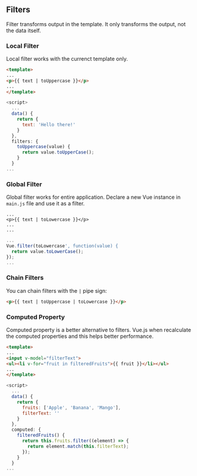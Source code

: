 ## Filters
Filter transforms output in the template. It only transforms the output, not the data itself.

### Local Filter
Local filter works with the currenct template only.
```html
<template>
...
<p>{{ text | toUppercase }}</p>
...
</template>
```
```javascript
<script>
  ...
  data() {
    return {
      text: 'Hello there!'
    }
  },
  filters: {
    toUppercase(value) {
      return value.toUpperCase();
    }
  }
...
```
### Global Filter
Global filter works for entire application. Declare a new Vue instance in `main.js` file and use it as a filter.
```
...
<p>{{ text | toLowercase }}</p>
...
...
```
```javascript
...
Vue.filter(toLowercase', function(value) {
  return value.toLowerCase();
});
...
```
### Chain Filters
You can chain filters with the `|` pipe sign:
```html
<p>{{ text | toUppercase | toLowercase }}</p>
```
### Computed Property
Computed property is a better alternative to filters. Vue.js when recalculate the computed properties and this
helps better performance.
```html
<template>
...
<input v-model="filterText">
<ul><li v-for="fruit in filteredFruits">{{ fruit }}</li></ul>
...
</template>
```
```javascript
<script>
  ...
  data() {
    return {
      fruits: ['Apple', 'Banana', 'Mango'],
      filterText: ''
    }
  },
  computed: {
    filteredFruits() {
      return this.fruits.filter((element) => {
        return element.match(this.filterText);
      });
    }
  }
...
```

